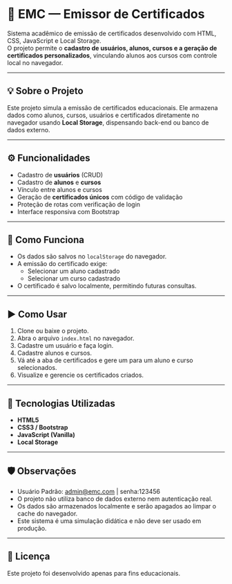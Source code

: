 # 🧾 EMC — Emissor de Certificados

Sistema acadêmico de emissão de certificados desenvolvido com HTML, CSS, JavaScript e Local Storage.  
O projeto permite o **cadastro de usuários, alunos, cursos e a geração de certificados personalizados**, vinculando alunos aos cursos com controle local no navegador.

---

## 💡 Sobre o Projeto

Este projeto simula a emissão de certificados educacionais. Ele armazena dados como alunos, cursos, usuários e certificados diretamente no navegador usando **Local Storage**, dispensando back-end ou banco de dados externo.

---

## ⚙️ Funcionalidades

- Cadastro de **usuários** (CRUD)
- Cadastro de **alunos** e **cursos**
- Vínculo entre alunos e cursos
- Geração de **certificados únicos** com código de validação
- Proteção de rotas com verificação de login
- Interface responsiva com Bootstrap

---

## 🧠 Como Funciona

- Os dados são salvos no `localStorage` do navegador.
- A emissão do certificado exige:
  - Selecionar um aluno cadastrado
  - Selecionar um curso cadastrado
- O certificado é salvo localmente, permitindo futuras consultas.

---

## ▶️ Como Usar

1. Clone ou baixe o projeto.
2. Abra o arquivo `index.html` no navegador.
3. Cadastre um usuário e faça login.
4. Cadastre alunos e cursos.
5. Vá até a aba de certificados e gere um para um aluno e curso selecionados.
6. Visualize e gerencie os certificados criados.

---

## 🧰 Tecnologias Utilizadas

- **HTML5**
- **CSS3 / Bootstrap**
- **JavaScript (Vanilla)**
- **Local Storage**

---

## 🛡️ Observações

- Usuário Padrão: admin@emc.com | senha:123456
- O projeto não utiliza banco de dados externo nem autenticação real.
- Os dados são armazenados localmente e serão apagados ao limpar o cache do navegador.
- Este sistema é uma simulação didática e não deve ser usado em produção.

---

## 📃 Licença

Este projeto foi desenvolvido apenas para fins educacionais.
